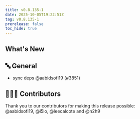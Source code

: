 ```yaml
---
title: v0.8.135-1
date: 2025-10-05T19:22:51Z
tag: v0.8.135-1
prerelease: false
toc_hide: true
---
```


## What's New
## 🔤 General
- sync deps @aabidsofi19 (#3851)

## 👨🏽‍💻 Contributors

Thank you to our contributors for making this release possible:
@aabidsofi19, @l5io, @leecalcote and @n2h9
